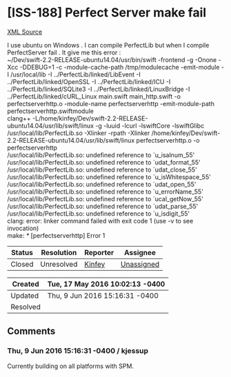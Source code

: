# [ISS-188] Perfect Server make fail

[XML Source](./xml/ISS-188.xml)
<p><p>I use ubuntu on Windows . I can compile PerfectLib but when I compile PerfectServer fail . It give me this error :<br/>
~/Dev/swift-2.2-RELEASE-ubuntu14.04/usr/bin/swift -frontend -g -Onone -Xcc -DDEBUG=1 -c -module-cache-path /tmp/modulecache -emit-module -I /usr/local/lib -I ../PerfectLib/linked/LibEvent -I ../PerfectLib/linked/OpenSSL -I ../PerfectLib/linked/ICU -I ../PerfectLib/linked/SQLite3 -I ../PerfectLib/linked/LinuxBridge -I ../PerfectLib/linked/cURL_Linux main.swift main_http.swift -o perfectserverhttp.o -module-name perfectserverhttp -emit-module-path perfectserverhttp.swiftmodule<br/>
clang++ -L/home/kinfey/Dev/swift-2.2-RELEASE-ubuntu14.04/usr/lib/swift/linux -g -luuid -lcurl -lswiftCore -lswiftGlibc /usr/local/lib/PerfectLib.so -Xlinker -rpath -Xlinker /home/kinfey/Dev/swift-2.2-RELEASE-ubuntu14.04/usr/lib/swift/linux perfectserverhttp.o -o perfectserverhttp<br/>
/usr/local/lib/PerfectLib.so: undefined reference to `u_isalnum_55'<br/>
/usr/local/lib/PerfectLib.so: undefined reference to `udat_format_55'<br/>
/usr/local/lib/PerfectLib.so: undefined reference to `udat_close_55'<br/>
/usr/local/lib/PerfectLib.so: undefined reference to `u_isWhitespace_55'<br/>
/usr/local/lib/PerfectLib.so: undefined reference to `udat_open_55'<br/>
/usr/local/lib/PerfectLib.so: undefined reference to `u_errorName_55'<br/>
/usr/local/lib/PerfectLib.so: undefined reference to `ucal_getNow_55'<br/>
/usr/local/lib/PerfectLib.so: undefined reference to `udat_parse_55'<br/>
/usr/local/lib/PerfectLib.so: undefined reference to `u_isdigit_55'<br/>
clang: error: linker command failed with exit code 1 (use -v to see invocation)<br/>
make: <em>*</em> <span class="error">&#91;perfectserverhttp&#93;</span> Error 1</p></p>





Status|Resolution|Reporter|Assignee
------|----------|--------|--------
Closed|Unresolved|[Kinfey](lokinfey)|[Unassigned]($-1)





Created|Tue, 17 May 2016 10:02:13 -0400
-------|--------------
Updated|Thu, 9 Jun 2016 15:16:31 -0400
Resolved|


## Comments




### Thu, 9 Jun 2016 15:16:31 -0400 / kjessup 

<p><p>Currently building on all platforms with SPM.</p></p>


